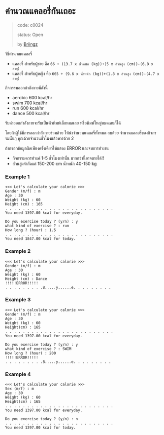 # คำนวณแคลอรี่กันเถอะ #
> code: c0024
>
> status: Open
>
> by [Briingz](https://github.com/Briingz)

วิธีคำนวณแคลอรี่
-   แคลอรี่ สำหรับผู้ชาย คือ `66 + (13.7 x น้ำหนัก (kg))+(5 x ส่วนสูง (cm))-(6.8 x อายุ)`
-   แคลอรี่ สำหรับผู้หญิง คือ `665 + (9.6 x น้ำหนัก (kg))+(1.8 x ส่วนสูง (cm))-(4.7 x อายุ)`

กิจกรรมออกกำลังกายมีดังนี้  
-   aerobic  600 kcal/hr
-   swim  700 kcal/hr
-   run 600 kcal/hr
-   dance  500 kcal/hr

รับค่าออกกำลังกายจะรับเป็นตัวพิมพ์เล็กหมดเลย หรือพิมพ์ใหญ่หมดเลยก็ได้

โดยถ้าผู้ใช้มีการออกกำลังกายร่วมด้วย ให้นำจำนวนแคลอรี่ทั้งหมด ลบด้วย จำนวนแคลอรี่ของกิจกรรมนั้นๆ คูณด้วยจำนวนชั่วโมงแล้วหารด้วย 2

ถ้ากรอกข้อมูลผิดเพียงครั้งเดียวให้แสดง ERROR และจบการทำงาน
-   กิจกรรมควรทำแค่ 1-5 ชั่วโมงเท่านั้น มากกว่านี้อาจตายได้!!
-   ส่วนสูงจำกัดแค่ 150-200 cm น้ำหนัก 40-150 kg

### Example 1 ###
```
<<< Let's calculate your calorie >>>
Gender (m/f) : m
Age : 30
Weight (kg) : 60
Height (cm) : 165
. . . . . . . . . . . . . . . . . . . . . . . . .
You need 1397.00 kcal for everyday.

Do you exercise today ? (y/n) : y
what kind of exercise ? : run
How long ? (hour) : 1.5
. . . . . . . . . . . . . . . . . . . . . . . . .
You need 1847.00 kcal for today.
```

### Example 2 ###
```
<<< Let's calculate your calorie >>>
Gender (m/f) : m
Age : 30
Weight (kg) : 60
Height (cm) : Dance
!!!!!ERROR!!!!!
. . . . . . . . .B.....y......e. . . . . . . . .
```

### Example 3 ###
```
<<< Let's calculate your calorie >>>
Gender (m/f) : m
Age : 30
Weight (kg) : 60
Height(cm) : 165
. . . . . . . . . . . . . . . . . . . . . . . . .
You need 1397.00 kcal for everyday.

Do you exercise today ? (y/n) : y
what kind of exercise ? : SWIM
How long ? (hour) : 200
!!!!!ERROR!!!!!
. . . . . . . . .B.....y......e. . . . . . . . .
```

### Example 4 ###
```
<<< Let's calculate your calorie >>>
Sex (m/f) : m
Age : 30
Weight (kg) : 60
Height(cm) : 165
. . . . . . . . . . . . . . . . . . . . . . . . .
You need 1397.00 kcal for everyday.

Do you exercise today ? (y/n) : n
. . . . . . . . . . . . . . . . . . . . . . . . .
You need 1397.00 kcal for today.
```
